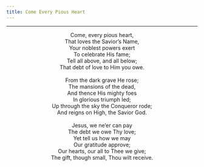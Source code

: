 ```yaml
---
title: Come Every Pious Heart
---
```


---
<center>
Come, every pious heart,<br/>
That loves the Savior’s Name,<br/>
Your noblest powers exert<br/>
To celebrate His fame;<br/>
Tell all above, and all below;<br/>
That debt of love to Him you owe.<br/>
<br/>
From the dark grave He rose;<br/>
The mansions of the dead,<br/>
And thence His mighty foes<br/>
In glorious triumph led;<br/>
Up through the sky the Conqueror rode;<br/>
And reigns on High, the Savior God.<br/>
<br/>
Jesus, we ne’er can pay<br/>
The debt we owe Thy love;<br/>
Yet tell us how we may<br/>
Our gratitude approve;<br/>
Our hearts, our all to Thee we give;<br/>
The gift, though small, Thou wilt receive.
</center>